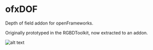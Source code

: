 ofxDOF
======

Depth of field addon for openFrameworks.

Originally prototyped in the RGBDToolkit, now extracted to an addon.


![alt text](https://github.com/danbz/ofxDOF/master/path/dof-example-screenshot.png)

